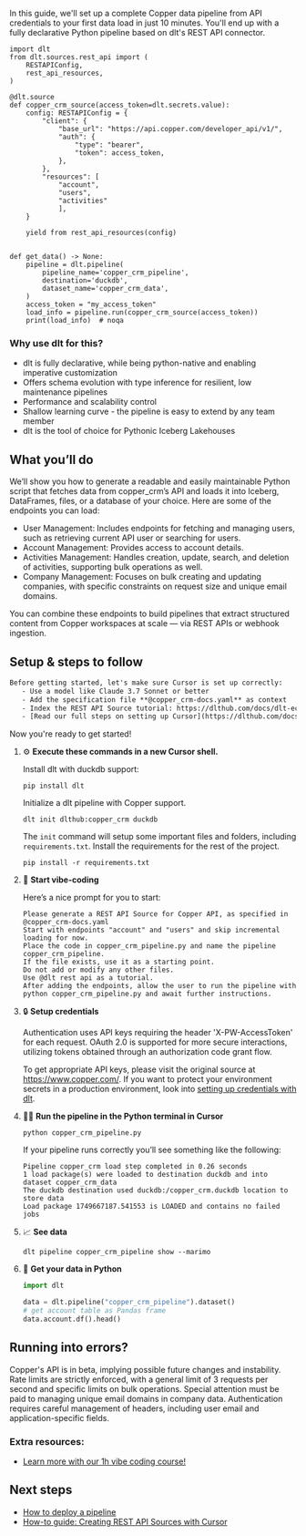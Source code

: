In this guide, we'll set up a complete Copper data pipeline from API credentials to your first data load in just 10 minutes. You'll end up with a fully declarative Python pipeline based on dlt's REST API connector.

```python-outcome
import dlt
from dlt.sources.rest_api import (
    RESTAPIConfig,
    rest_api_resources,
)

@dlt.source
def copper_crm_source(access_token=dlt.secrets.value):
    config: RESTAPIConfig = {
        "client": {
            "base_url": "https://api.copper.com/developer_api/v1/",
            "auth": {
                "type": "bearer",
                "token": access_token,
            },
        },
        "resources": [
            "account",
            "users",
            "activities"
            ],
    }

    yield from rest_api_resources(config)


def get_data() -> None:
    pipeline = dlt.pipeline(
        pipeline_name='copper_crm_pipeline',
        destination='duckdb',
        dataset_name='copper_crm_data', 
    )
    access_token = "my_access_token"
    load_info = pipeline.run(copper_crm_source(access_token))
    print(load_info)  # noqa
```

### Why use dlt for this?

- dlt is fully declarative, while being python-native and enabling imperative customization
- Offers schema evolution with type inference for resilient, low maintenance pipelines
- Performance and scalability control
- Shallow learning curve - the pipeline is easy to extend by any team member
- dlt is the tool of choice for Pythonic Iceberg Lakehouses

## What you’ll do

We’ll show you how to generate a readable and easily maintainable Python script that fetches data from copper_crm’s API and loads it into Iceberg, DataFrames, files, or a database of your choice. Here are some of the endpoints you can load:

- User Management: Includes endpoints for fetching and managing users, such as retrieving current API user or searching for users.
- Account Management: Provides access to account details.
- Activities Management: Handles creation, update, search, and deletion of activities, supporting bulk operations as well.
- Company Management: Focuses on bulk creating and updating companies, with specific constraints on request size and unique email domains.

You can combine these endpoints to build pipelines that extract structured content from Copper workspaces at scale — via REST APIs or webhook ingestion.

## Setup & steps to follow

```default
Before getting started, let's make sure Cursor is set up correctly:
   - Use a model like Claude 3.7 Sonnet or better
   - Add the specification file **@copper_crm-docs.yaml** as context
   - Index the REST API Source tutorial: https://dlthub.com/docs/dlt-ecosystem/verified-sources/rest_api/ and add it to context as **@dlt rest api**
   - [Read our full steps on setting up Cursor](https://dlthub.com/docs/dlt-ecosystem/llm-tooling/cursor-restapi#23-configuring-cursor-with-documentation)
```

Now you're ready to get started! 

1. ⚙️ **Execute these commands in a new Cursor shell.**
    
    Install dlt with duckdb support:
    ```shell
    pip install dlt
    ```

    Initialize a dlt pipeline with Copper support.
    ```shell
    dlt init dlthub:copper_crm duckdb
    ```

    The `init` command will setup some important files and folders, including `requirements.txt`. Install the requirements for the rest of the project.
    ```shell
    pip install -r requirements.txt
    ```
    
2. 🤠 **Start vibe-coding**
    
    Here’s a nice prompt for you to start: 
    
    ```prompt
    Please generate a REST API Source for Copper API, as specified in @copper_crm-docs.yaml 
    Start with endpoints "account" and "users" and skip incremental loading for now. 
    Place the code in copper_crm_pipeline.py and name the pipeline copper_crm_pipeline. 
    If the file exists, use it as a starting point. 
    Do not add or modify any other files. 
    Use @dlt rest api as a tutorial. 
    After adding the endpoints, allow the user to run the pipeline with python copper_crm_pipeline.py and await further instructions.
    ```

    
3. 🔒 **Setup credentials** 
    
    Authentication uses API keys requiring the header 'X-PW-AccessToken' for each request. OAuth 2.0 is supported for more secure interactions, utilizing tokens obtained through an authorization code grant flow.
    
    To get appropriate API keys, please visit the original source at https://www.copper.com/.
    If you want to protect your environment secrets in a production environment, look into [setting up credentials with dlt](https://dlthub.com/docs/walkthroughs/add_credentials).
    
4. 🏃‍♀️ **Run the pipeline in the Python terminal in Cursor**
    
    ```shell
    python copper_crm_pipeline.py
    ```
    
    If your pipeline runs correctly you’ll see something like the following:
    
    ```shell
    Pipeline copper_crm load step completed in 0.26 seconds
    1 load package(s) were loaded to destination duckdb and into dataset copper_crm_data
    The duckdb destination used duckdb:/copper_crm.duckdb location to store data
    Load package 1749667187.541553 is LOADED and contains no failed jobs
    ```
    
5. 📈 **See data**
    
    ```shell
    dlt pipeline copper_crm_pipeline show --marimo
    ```
    
6. 🐍 **Get your data in Python**
    
    ```python
    import dlt

   data = dlt.pipeline("copper_crm_pipeline").dataset()
   # get account table as Pandas frame
   data.account.df().head()
    ```

## Running into errors?

Copper's API is in beta, implying possible future changes and instability. Rate limits are strictly enforced, with a general limit of 3 requests per second and specific limits on bulk operations. Special attention must be paid to managing unique email domains in company data. Authentication requires careful management of headers, including user email and application-specific fields.

### Extra resources:

- [Learn more with our 1h vibe coding course!](https://www.youtube.com/watch?v=GGid70rnJuM)

## Next steps

- [How to deploy a pipeline](https://dlthub.com/docs/walkthroughs/deploy-a-pipeline)
- [How-to guide: Creating REST API Sources with Cursor](https://dlthub.com/docs/dlt-ecosystem/llm-tooling/cursor-restapi)